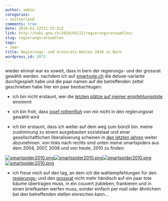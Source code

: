 ```yaml
---
author: admin
categories:
- switzerland
comments: true
date: 2010-03-22T21:25:31Z
link: http://habi.gna.ch/2010/03/22/regierungsratswahlen/
slug: regierungsratswahlen
tags:
- smar
title: Regierungs- und Grossrats-Wahlen 2010 in Bern
wordpress_id: 2073
---
```


wieder einmal war es soweit, dass in bern der regierungs- und der grossrat gewählt werden. nachdem ich auf [smartvote.ch](http://smartvote.ch) die deluxe-variante durchgespielt habe und die paar namen auf die betreffenden zettel geschrieben habe hier ein paar beobachtugen:




- ich bin nicht erstaunt, wer die [letzten plätze auf meiner empfehlungsliste](http://identi.ca/notice/25689240) einnimmt




- ich bin froh, dass [josef rothenfluh](http://habi.gna.ch/2010/02/20/wahlwerbung-fail/) von mir nicht in den regierungsrat gewählt wird




- ich bin erstaunt, dass ich weiter auf dem weg zum bünzli bin. meine zustimmung zu einem ausgebauten sozialstaat und einer gesellschaftlichen liberalisierung scheinen in [den letzten jahren](http://habi.gna.ch/2008/11/29/smartvote-2008/) weiter abzunehmen. von links nach rechts sind unten meine smartspiders aus dem 2004, 2007, 2008 und von heute, 2010 zu finden:




[![smartspider2010.png](http://habi.gna.ch/wp-content/uploads/2008/11/2004smartspider.jpg)](http://habi.gna.ch/wp-content/uploads/2008/11/2004smartspider.jpg)[![smartspider2010.png](http://habi.gna.ch/wp-content/uploads/2008/11/2007smartspider.jpg)](http://habi.gna.ch/wp-content/uploads/2008/11/2007smartspider.jpg)[![smartspider2010.png](http://habi.gna.ch/wp-content/uploads/2008/11/2008smartspider.jpg)](http://habi.gna.ch/wp-content/uploads/2008/11/2008smartspider.jpg)[![smartspider2010.png](http://habi.gna.ch/wp-content/uploads/2010/03/smartspider2010-tm1.jpg)](http://habi.gna.ch/wp-content/uploads/2010/03/smartspider20101.png)
  
  





- ich freue mich auf den tag, an dem ich die wahlempfehlungen für den [regierungs-](http://habi.gna.ch/wp-content/uploads/2010/03/smartvote_regierungsrat.pdf) und den [grossrat](http://habi.gna.ch/wp-content/uploads/2010/03/smartvote_grossrat.pdf) nicht mehr händisch auf ein paar tote bäume übertragen muss, in ein couvert zukleben, frankieren und in einen briefkasten werfen muss, sonder einfach per mail oder ähnlichem bei den betreffenden stellen einreichen kann...



